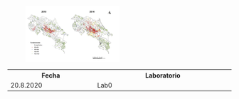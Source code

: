 <figure>
  <img src="Mapa.JPG" width="50%">
</figure>


<table style="width:100%">
  <tr>
    <th width="15%"> Fecha </th>
    <th width="25%">  Laboratorio </th>
  </tr>
    <tr>
    <td width="15%"> 20.8.2020 </td>
    <td width="25%">  <a> Lab0</a> </td>
  </tr>
</table>

